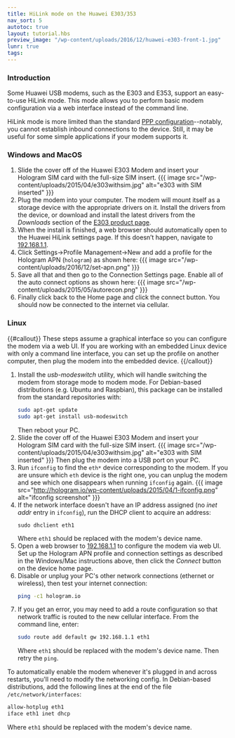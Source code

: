 ```yaml
---
title: HiLink mode on the Huawei E303/353
nav_sort: 5
autotoc: true
layout: tutorial.hbs
preview_image: "/wp-content/uploads/2016/12/huawei-e303-front-1.jpg"
lunr: true
tags:
---
```


### Introduction

Some Huawei USB modems, such as the E303 and E353, support an easy-to-use HiLink
mode.  This mode allows you to perform basic modem configuration via a web
interface instead of the command line.

HiLink mode is more limited than the standard
[PPP configuration](/docs/guide/connect/usb-modem/)--notably, you cannot
establish inbound connections to the device. Still, it may be useful for some
simple applications if your modem supports it.

### Windows and MacOS

1. Slide the cover off of the Huawei E303 Modem and insert your Hologram SIM card 
   with the full-size SIM insert.
   {{{ image src="/wp-content/uploads/2015/04/e303withsim.jpg" 
      alt="e303 with SIM inserted" }}}
2. Plug the modem into your computer. The modem will mount itself as a storage 
   device with the appropriate drivers on it. Install the drivers from 
   the device, or download and install the latest drivers from the *Downloads*
   section of the [E303 product
   page](http://m.huawei.com/enmobile/consumer/mobile-broadband/dongles/detail/e303-en.htm).
3. When the install is finished, a web browser should automatically open to
   the Huawei HiLink settings page. If this doesn’t happen, navigate to 
   [192.168.1.1](http://192.168.1.1).
4. Click Settings->Profile Management->New and add a profile for the Hologram
   APN (`hologram`) as shown here:
   {{{ image src="/wp-content/uploads/2016/12/set-apn.png" }}}
5. Save all that and then go to the Connection Settings page. Enable all of the 
   auto connect options as shown here:
   {{{ image src="/wp-content/uploads/2015/05/autorecon.png" }}}
6. Finally click back to the Home page and click the connect button. You 
   should now be connected to the internet via cellular.

### Linux

{{#callout}}
These steps assume a graphical interface so you can configure the modem via
a web UI. If you are working with an embedded Linux device with only a command
line interface, you can set up the profile on another computer, then plug the modem into
the embedded device.
{{/callout}}

1. Install the *usb-modeswitch* utility, which will handle switching the modem
   from storage mode to modem mode. For Debian-based distributions (e.g. Ubuntu
   and Raspbian), this package
   can be installed from the standard repositories with:
   ```bash
   sudo apt-get update
   sudo apt-get install usb-modeswitch
   ```
   Then reboot your PC.
2. Slide the cover off of the Huawei E303 Modem and insert your Hologram SIM card
   with the full-size SIM insert.
   {{{ image src="/wp-content/uploads/2015/04/e303withsim.jpg" 
       alt="e303 with SIM inserted" }}}
   Then plug the modem into a USB port on your PC.
3. Run `ifconfig` to find the `eth*` device corresponding to the modem. If you
   are unsure which `eth` device is the right one, you can unplug the modem and
   see which one disappears when running `ifconfig` again.
   {{{ image src="http://hologram.io/wp-content/uploads/2015/04/1-ifconfig.png"
       alt="ifconfig screenshot" }}}
4. If the network interface doesn't have an IP address assigned (no *inet addr* entry in
   `ifconfig`), run the DHCP client to acquire an address:
   ```
   sudo dhclient eth1
   ```
   Where `eth1` should be replaced with the modem's device name.
5. Open a web browser to [192.168.1.1](http://192.168.1.1) to configure the modem via web
   UI. Set up the Hologram APN profile and connection settings as described in
   the Windows/Mac instructions above, then click the *Connect* button on the
   device home page.
6. Disable or unplug your PC's other network connections (ethernet or wireless),
   then test your internet connection:
   ```bash
   ping -c1 hologram.io
   ```
7. If you get an error, you may need to add a route configuration so that
   network traffic is routed to the new cellular interface. From the command
   line, enter:
   ```bash
   sudo route add default gw 192.168.1.1 eth1
   ```
   Where `eth1` should be replaced with the modem's device name.
   Then retry the `ping`.

To automatically enable the modem whenever it's plugged in and across restarts,
you'll need to modify the networking config. In Debian-based distributions,
add the following lines at the end of the file
`/etc/network/interfaces`:

```bash
allow-hotplug eth1
iface eth1 inet dhcp
```
Where `eth1` should be replaced with the modem's device name.


